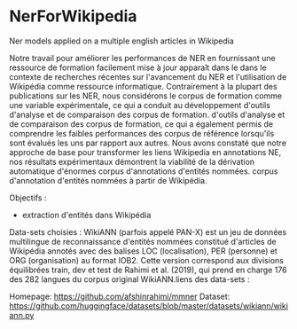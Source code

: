 # NerForWikipedia
Ner models applied on a multiple english articles in Wikipedia

Notre travail pour améliorer les performances de NER en fournissant une ressource de formation facilement mise à jour apparaît dans le
dans le contexte de recherches récentes sur l'avancement du NER et l'utilisation de Wikipédia comme ressource informatique. Contrairement à la plupart des publications sur les NER, nous considérons le corpus de formation comme une variable expérimentale, ce qui a conduit au développement d'outils d'analyse et de comparaison des corpus de formation.
d'outils d'analyse et de comparaison des corpus de formation, ce qui a également permis de comprendre les faibles performances des corpus de référence lorsqu'ils sont évalués les uns par rapport aux autres.
Nous avons constaté que notre approche de base pour transformer les liens Wikipedia en annotations NE, nos résultats expérimentaux démontrent la viabilité de la dérivation automatique d'énormes corpus d'annotations d'entités nommées.
corpus d'annotation d'entités nommées à partir de Wikipédia.


Objectifs :
-	extraction d'entités dans Wikipédia

Data-sets choisies :
WikiANN (parfois appelé PAN-X) est un jeu de données multilingue de reconnaissance d'entités nommées constitué d'articles de Wikipédia annotés avec des balises LOC (localisation), PER (personne) et ORG (organisation) au format IOB2. Cette version correspond aux divisions équilibrées train, dev et test de Rahimi et al. (2019), qui prend en charge 176 des 282 langues du corpus original WikiANN.liens des data-sets :

Homepage:  https://github.com/afshinrahimi/mmner
Dataset:  https://github.com/huggingface/datasets/blob/master/datasets/wikiann/wikiann.py

